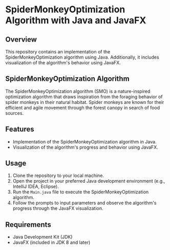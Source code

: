 # SpiderMonkeyOptimization Algorithm with Java and JavaFX

## Overview
This repository contains an implementation of the SpiderMonkeyOptimization algorithm using Java. Additionally, it includes visualization of the algorithm's behavior using JavaFX.
## SpiderMonkeyOptimization Algorithm
The SpiderMonkeyOptimization algorithm (SMO) is a nature-inspired optimization algorithm that draws inspiration from the foraging behavior of spider monkeys in their natural habitat. Spider monkeys are known for their efficient and agile movement through the forest canopy in search of food sources.
## Features
- Implementation of the SpiderMonkeyOptimization algorithm in Java.
- Visualization of the algorithm's progress and behavior using JavaFX.

## Usage
1. Clone the repository to your local machine.
2. Open the project in your preferred Java development environment (e.g., IntelliJ IDEA, Eclipse).
3. Run the `Main.java` file to execute the SpiderMonkeyOptimization algorithm.
4. Follow the prompts to input parameters and observe the algorithm's progress through the JavaFX visualization.

## Requirements
- Java Development Kit (JDK)
- JavaFX (included in JDK 8 and later)


